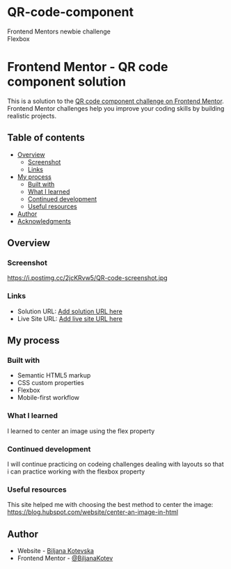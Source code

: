 # QR-code-component
Frontend Mentors newbie challenge
</br>
Flexbox

# Frontend Mentor - QR code component solution

This is a solution to the [QR code component challenge on Frontend Mentor](https://www.frontendmentor.io/challenges/qr-code-component-iux_sIO_H). Frontend Mentor challenges help you improve your coding skills by building realistic projects. 

## Table of contents

- [Overview](#overview)
  - [Screenshot](#screenshot)
  - [Links](#links)
- [My process](#my-process)
  - [Built with](#built-with)
  - [What I learned](#what-i-learned)
  - [Continued development](#continued-development)
  - [Useful resources](#useful-resources)
- [Author](#author)
- [Acknowledgments](#acknowledgments)

## Overview

### Screenshot

https://i.postimg.cc/2jcKRvw5/QR-code-screenshot.jpg

### Links

- Solution URL: [Add solution URL here](https://your-solution-url.com)
- Live Site URL: [Add live site URL here](https://your-live-site-url.com)

## My process

### Built with

- Semantic HTML5 markup
- CSS custom properties
- Flexbox
- Mobile-first workflow

### What I learned

I learned to center an image using the flex property

### Continued development
 
 I will continue practicing on codeing challenges dealing with layouts so that i can practice working with the flexbox property

### Useful resources

This site helped me with choosing the best method to center the image: https://blog.hubspot.com/website/center-an-image-in-html

## Author

- Website - [Biljana Kotevska](https://www.your-site.com)
- Frontend Mentor - [@BiljanaKotev](https://www.frontendmentor.io/profile/yourusername)


